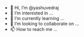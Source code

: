- 👋 Hi, I’m @yashuvedraj
- 👀 I’m interested in ...
- 🌱 I’m currently learning ...
- 💞️ I’m looking to collaborate on ...
- 📫 How to reach me ...

<!---
yashuvedraj/yashuvedraj is a ✨ special ✨ repository because its `README.md` (this file) appears on your GitHub profile.
You can click the Preview link to take a look at your changes.
--->
